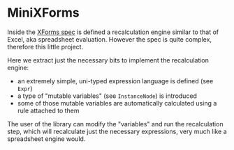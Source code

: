 # MiniXForms

Inside the [XForms spec](https://www.w3.org/community/xformsusers/wiki/XForms_2.0) is defined a recalculation engine similar to that of Excel, aka spreadsheet evaluation. However the spec is quite complex, therefore this little project.

Here we extract just the necessary bits to implement the recalculation engine:

* an extremely simple, uni-typed expression language is defined (see `Expr`)
* a type of "mutable variables" (see `InstanceNode`) is introduced
* some of those mutable variables are automatically calculated using a rule attached to them

The user of the library can modify the "variables" and run the recalculation step, which will recalculate just the necessary expressions, very much like a spreadsheet engine would.
